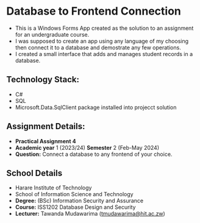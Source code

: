# Database to Frontend Connection

* This is a Windows Forms App created as the solution to an assignment for an undergraduate course.
* I was supposed to create an app using any language of my choosing then connect it to a database and demostrate any few operations.
* I created a small interface that adds and manages student records in a database.

## Technology Stack:

* C#
* SQL
* Microsoft.Data.SqlClient package installed into projecct solution

## Assignment Details:

* **Practical Assignment 4**
* **Academic year** 1 (2023/24) **Semester** 2 (Feb-May 2024)
* **Question:** Connect a database to any frontend of your choice.

## School Details

* Harare Institute of Technology
* School of Information Science and Technology
* **Degree:** (BSc) Information Security and Assurance
* **Course:** ISS1202 Database Design and Security
* **Lecturer:** Tawanda Mudawarima (tmudawarima@hit.ac.zw)
